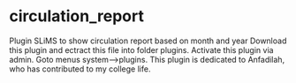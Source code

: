 # circulation_report
Plugin SLiMS to show circulation report based on month and year
Download this plugin and ectract this file into folder plugins. Activate this plugin via admin. Goto menus system-->plugins.
This plugin is dedicated to Anfadilah, who has contributed to my college life.
